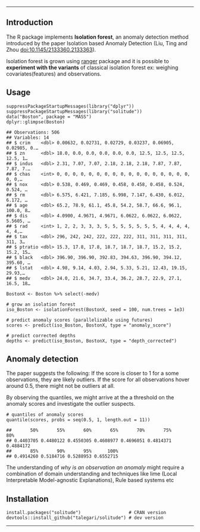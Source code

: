 ------------------------------------------------------------------------

Introduction
------------

The R package implements **Isolation forest**, an anomaly detection
method introduced by the paper Isolation based Anomaly Detection (Liu,
Ting and Zhou
<a href="doi:10.1145/2133360.2133363" class="uri">doi:10.1145/2133360.2133363</a>).

Isolation forest is grown using
[ranger](https://cran.r-project.org/package=ranger) package and it is
possible to **experiment with the variants** of classical isolation
forest ex: weighing covariates(features) and observations.

Usage
-----

    suppressPackageStartupMessages(library("dplyr"))
    suppressPackageStartupMessages(library("solitude"))
    data("Boston", package = "MASS")
    dplyr::glimpse(Boston)

    ## Observations: 506
    ## Variables: 14
    ## $ crim    <dbl> 0.00632, 0.02731, 0.02729, 0.03237, 0.06905, 0.02985, 0.…
    ## $ zn      <dbl> 18.0, 0.0, 0.0, 0.0, 0.0, 0.0, 12.5, 12.5, 12.5, 12.5, 1…
    ## $ indus   <dbl> 2.31, 7.07, 7.07, 2.18, 2.18, 2.18, 7.87, 7.87, 7.87, 7.…
    ## $ chas    <int> 0, 0, 0, 0, 0, 0, 0, 0, 0, 0, 0, 0, 0, 0, 0, 0, 0, 0, 0,…
    ## $ nox     <dbl> 0.538, 0.469, 0.469, 0.458, 0.458, 0.458, 0.524, 0.524, …
    ## $ rm      <dbl> 6.575, 6.421, 7.185, 6.998, 7.147, 6.430, 6.012, 6.172, …
    ## $ age     <dbl> 65.2, 78.9, 61.1, 45.8, 54.2, 58.7, 66.6, 96.1, 100.0, 8…
    ## $ dis     <dbl> 4.0900, 4.9671, 4.9671, 6.0622, 6.0622, 6.0622, 5.5605, …
    ## $ rad     <int> 1, 2, 2, 3, 3, 3, 5, 5, 5, 5, 5, 5, 5, 4, 4, 4, 4, 4, 4,…
    ## $ tax     <dbl> 296, 242, 242, 222, 222, 222, 311, 311, 311, 311, 311, 3…
    ## $ ptratio <dbl> 15.3, 17.8, 17.8, 18.7, 18.7, 18.7, 15.2, 15.2, 15.2, 15…
    ## $ black   <dbl> 396.90, 396.90, 392.83, 394.63, 396.90, 394.12, 395.60, …
    ## $ lstat   <dbl> 4.98, 9.14, 4.03, 2.94, 5.33, 5.21, 12.43, 19.15, 29.93,…
    ## $ medv    <dbl> 24.0, 21.6, 34.7, 33.4, 36.2, 28.7, 22.9, 27.1, 16.5, 18…

    BostonX <- Boston %>% select(-medv)

    # grow an isolation forest
    iso_Boston <- isolationForest(BostonX, seed = 100, num.trees = 1e3)

    # predict anomaly scores (parallelizable using futures)
    scores <- predict(iso_Boston, BostonX, type = "anomaly_score")

    # predict corrected depths
    depths <- predict(iso_Boston, BostonX, type = "depth_corrected")

Anomaly detection
-----------------

The paper suggests the following: If the score is closer to 1 for a some
observations, they are likely outliers. If the score for all
observations hover around 0.5, there might not be outliers at all.

By observing the quantiles, we might arrive at the a threshold on the
anomaly scores and investigate the outlier suspects.

    # quantiles of anomaly scores
    quantile(scores, probs = seq(0.5, 1, length.out = 11))

    ##       50%       55%       60%       65%       70%       75%       80% 
    ## 0.4403705 0.4480122 0.4550305 0.4608977 0.4696051 0.4814371 0.4884172 
    ##       85%       90%       95%      100% 
    ## 0.4914260 0.5184716 0.5288953 0.6552715

The understanding of *why is an observation an anomaly* might require a
combination of domain understanding and techniques like lime (Local
Interpretable Model-agnostic Explanations), Rule based systems etc

Installation
------------

    install.packages("solitude")                  # CRAN version
    devtools::install_github("talegari/solitude") # dev version

------------------------------------------------------------------------
